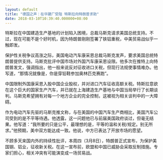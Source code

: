 ```yaml
---
layout: default
title: "德国之声：在华建厂受阻 特斯拉向特朗普求助"
date: 2018-03-10T10:39:40.000000+08:00
---
```


特斯拉在中国建造生产基地的计划陷入困境，总裁马斯克请求美国总统支持。不过，现在可能不是个好时机，因为特朗普刚刚签署了铁铝重税，中美贸易战似乎一触即发。

保护性关税争议高涨之际，美国电动汽车康采恩总裁马斯克发声，要求美国总统特朗普提供支持。马斯克批评中国市场对外国汽车康采恩设限。他多次在推特上向特朗普发文，强调指出，他一般来说反对征收进口关税，但现行法规使事情难办。他写道，“那情况就像是，你是穿铅鞋参加奥林匹克赛跑”。

中国限制外国康采恩入股中国企业股权，并对进口汽车征收高额关税。特斯拉意欲在这个巨大的国家生产汽车，并已就在上海建造生产基地与中国当局举行了长期谈判。马斯克希望拥有对每一个地方企业的完全控制，这被视为相关谈判中的一大障碍。

作为电动汽车先驱的马斯克推文称，与在美国的中国汽车生产商相比，美国汽车公司受到的是不平等待遇。他透露，这一问题他已与前届美国政府谈过，但毫无结果。他写道：“我所要的只是公平，最理想的是，平等的温和关税/规定。别无所求。”他预期，美中双方能达成一致。他说，中方已表达了开放市场的愿望。

不顾多天来国内外的持续性批评，本周四（3月8日），特朗普正式宣布，为保护美国钢、铝业，征收新关税。在这一宣布前，欧盟和中国已威胁会采取反制措施。专家们担心，相关冲突有可能演变成一场贸易战。

